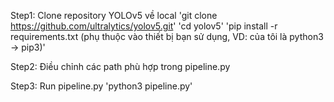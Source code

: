 Step1: Clone repository YOLOv5 về local
'git clone https://github.com/ultralytics/yolov5.git'
'cd yolov5'
'pip install -r requirements.txt (phụ thuộc vào thiết bị bạn sử dụng, VD: của tôi là python3 -> pip3)'

Step2: Điều chỉnh các path phù hợp trong pipeline.py

Step3: Run pipeline.py
'python3 pipeline.py'